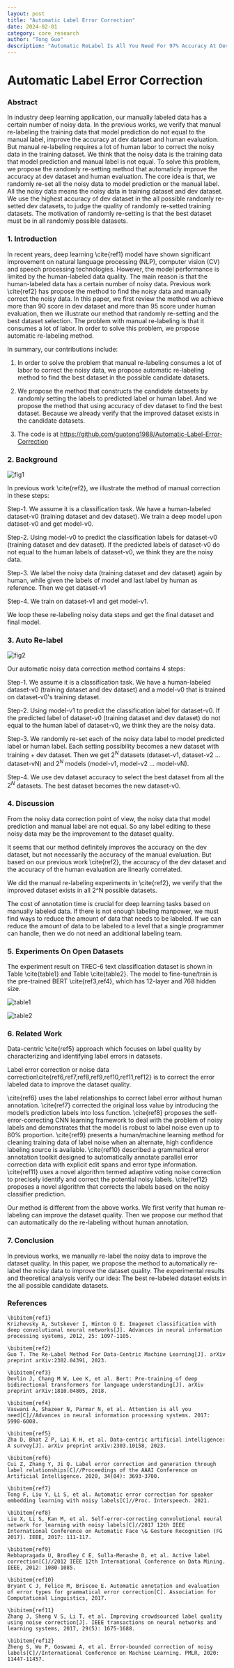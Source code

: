 ```yaml
---
layout: post
title: "Automatic Label Error Correction"
date: 2024-02-01
category: core_research
author: "Tong Guo"
description: "Automatic ReLabel Is All You Need For 97% Accuracy At Dev Dataset"
---
```



# Automatic Label Error Correction

### Abstract
In industry deep learning application, our manually labeled data has a certain number of noisy data. In the previous works, we verify that manual re-labeling the training data that model prediction do not equal to the manual label, improve the accuracy at dev dataset and human evaluation.
But manual re-labeling requires a lot of human labor to correct the noisy data in the training dataset. We think that the noisy data is the training data that model prediction and manual label is not equal.
To solve this problem, we propose the randomly re-setting method that automaticly improve the accuracy at dev dataset and human evaluation.
The core idea is that, we randomly re-set all the noisy data to model prediction or the manual label. All the noisy data means the noisy data in training dataset and dev dataset.
We use the highest accuracy of dev dataset in the all possible randomly re-setted dev datasets, to judge the quality of randomly re-setted training datasets.
The motivation of randomly re-setting is that the best dataset must be in all randomly possible datasets.

### 1. Introduction

In recent years, deep learning \cite{ref1} model have shown significant improvement on natural language processing (NLP), computer vision (CV) and speech processing technologies. However, the model performance is limited by the human-labeled data quality. The main reason is that the human-labeled data has a certain number of noisy data. Previous work \cite{ref2} has propose the method to find the noisy data and manually correct the noisy data. In this paper, we first review the method we achieve more than 90 score in dev dataset and more than 95 score under human evaluation, then we illustrate our method that randomly re-setting and the best dataset selection. The problem with manual re-labeling is that it consumes a lot of labor. In order to solve this problem, we propose automatic re-labeling method.

In summary, our contributions include:

1) In order to solve the problem that manual re-labeling consumes a lot of labor to correct the noisy data, we propose automatic re-labeling method to find the best dataset in the possible candidate datasets.

2) We propose the method that constructs the candidate datasets by randomly setting the labels to predicted label or human label. And we propose the method that using accuracy of dev dataset to find the best dataset. Because we already verify that the improved dataset exists in the candidate datasets.

3) The code is at https://github.com/guotong1988/Automatic-Label-Error-Correction

### 2. Background

![fig1](/assets/png/auto-relabel/fig1.png)

In previous work \cite{ref2}, we illustrate the method of manual correction in these steps:

Step-1. We assume it is a classification task. We have a human-labeled dataset-v0 (training dataset and dev dataset). We train a deep model upon dataset-v0 and get model-v0.

Step-2. Using model-v0 to predict the classification labels for dataset-v0 (training dataset and dev dataset). If the predicted labels of dataset-v0 do not equal to the human labels of dataset-v0, we think they are the noisy data.

Step-3. We label the noisy data (training dataset and dev dataset) again by human, while given the labels of model and last label by human as reference. Then we get dataset-v1

Step-4. We train on dataset-v1 and get model-v1.

We loop these re-labeling noisy data steps and get the final dataset and final model.

### 3. Auto Re-label

![fig2](/assets/png/auto-relabel/fig2.png)

Our automatic noisy data correction method contains 4 steps:

Step-1. We assume it is a classification task. We have a human-labeled dataset-v0 (training dataset and dev dataset) and a model-v0 that is trained on dataset-v0's training dataset.

Step-2. Using model-v1 to predict the classification label for dataset-v0. If the predicted label of dataset-v0 (training dataset and dev dataset) do not equal to the human label of dataset-v0, we think they are the noisy data.

Step-3. We randomly re-set each of the noisy data label to model predicted label or human label. Each setting possibility becomes a new dataset with training + dev dataset. Then we get $2^N$ datasets (dataset-v1, dataset-v2 ... dataset-vN) and $2^N$ models (model-v1, model-v2 ... model-vN).

Step-4. We use dev dataset accuracy to select the best dataset from all the $2^N$ datasets. The best dataset becomes the new dataset-v0.


### 4. Discussion

From the noisy data correction point of view, the noisy data that model prediction and manual label are not equal. 
So any label editing to these noisy data may be the improvement to the dataset quality.

It seems that our method definitely improves the accuracy on the dev dataset, but not necessarily the accuracy of the manual evaluation.
But based on our previous work \cite{ref2}, the accuracy of the dev dataset and the accuracy of the human evaluation are linearly correlated.

We did the manual re-labeling experiments in \cite{ref2}, we verify that the improved dataset exists in all 2^N possible datasets.

The cost of annotation time is crucial for deep learning tasks based on manually labeled data. If there is not enough labeling manpower, we must find ways to reduce the amount of data that needs to be labeled. If we can reduce the amount of data to be labeled to a level that a single programmer can handle, then we do not need an additional labeling team.

### 5. Experiments On Open Datasets

The experiment result on TREC-6 text classification dataset is shown in Table \cite{table1} and Table \cite{table2}. The model to fine-tune/train is the pre-trained BERT \cite{ref3,ref4}, which has 12-layer and 768 hidden size.

![table1](/assets/png/auto-relabel/table1.png)

![table2](/assets/png/auto-relabel/table2.png)

### 6. Related Work 

Data-centric \cite{ref5} approach which focuses on label quality by characterizing and identifying label errors in datasets.

Label error correction or noise data correction\cite{ref6,ref7,ref8,ref9,ref10,ref11,ref12} is to correct the error labeled data to improve the dataset quality.

\cite{ref6} uses the label relationships to correct label error without human annotation. 
\cite{ref7} corrected the original loss value by introducing the model’s prediction labels into loss function.
\cite{ref8} proposes the self-error-correcting CNN learning framework to deal with the problem of noisy labels and demonstrates that the model is robust to label noise even up to 80% proportion.
\cite{ref9} presents a human/machine learning method for cleaning training data of label noise when an alternate, high confidence labeling source is available.
\cite{ref10} described a grammatical error annotation toolkit designed to automatically annotate parallel error correction data with explicit edit spans and error type information.
\cite{ref11} uses a novel algorithm termed adaptive voting noise correction to precisely identify and correct the potential noisy labels. 
\cite{ref12} proposes a novel algorithm that corrects the labels based on the noisy classifier prediction.

Our method is different from the above works. We first verify that human re-labeling can improve the dataset quality. Then we propose our method that can automatically do the re-labeling without human annotation.

### 7. Conclusion

In previous works, we manually re-label the noisy data to improve the dataset quality. 
In this paper, we propose the method to automatically re-label the noisy data to improve the dataset quality. The experimental results and theoretical analysis verify our idea: The best re-labeled dataset exists in the all possible candidate datasets.

### References
```
\bibitem{ref1}
Krizhevsky A, Sutskever I, Hinton G E. Imagenet classification with deep convolutional neural networks[J]. Advances in neural information processing systems, 2012, 25: 1097-1105.

\bibitem{ref2}
Guo T. The Re-Label Method For Data-Centric Machine Learning[J]. arXiv preprint arXiv:2302.04391, 2023.

\bibitem{ref3}
Devlin J, Chang M W, Lee K, et al. Bert: Pre-training of deep bidirectional transformers for language understanding[J]. arXiv preprint arXiv:1810.04805, 2018.

\bibitem{ref4}
Vaswani A, Shazeer N, Parmar N, et al. Attention is all you need[C]//Advances in neural information processing systems. 2017: 5998-6008.

\bibitem{ref5}
Zha D, Bhat Z P, Lai K H, et al. Data-centric artificial intelligence: A survey[J]. arXiv preprint arXiv:2303.10158, 2023.

\bibitem{ref6}
Cui Z, Zhang Y, Ji Q. Label error correction and generation through label relationships[C]//Proceedings of the AAAI Conference on Artificial Intelligence. 2020, 34(04): 3693-3700.

\bibitem{ref7}
Tong F, Liu Y, Li S, et al. Automatic error correction for speaker embedding learning with noisy labels[C]//Proc. Interspeech. 2021.

\bibitem{ref8}
Liu X, Li S, Kan M, et al. Self-error-correcting convolutional neural network for learning with noisy labels[C]//2017 12th IEEE International Conference on Automatic Face \& Gesture Recognition (FG 2017). IEEE, 2017: 111-117.

\bibitem{ref9}
Rebbapragada U, Brodley C E, Sulla-Menashe D, et al. Active label correction[C]//2012 IEEE 12th International Conference on Data Mining. IEEE, 2012: 1080-1085.

\bibitem{ref10}
Bryant C J, Felice M, Briscoe E. Automatic annotation and evaluation of error types for grammatical error correction[C]. Association for Computational Linguistics, 2017.

\bibitem{ref11}
Zhang J, Sheng V S, Li T, et al. Improving crowdsourced label quality using noise correction[J]. IEEE transactions on neural networks and learning systems, 2017, 29(5): 1675-1688.

\bibitem{ref12}
Zheng S, Wu P, Goswami A, et al. Error-bounded correction of noisy labels[C]//International Conference on Machine Learning. PMLR, 2020: 11447-11457.

```

